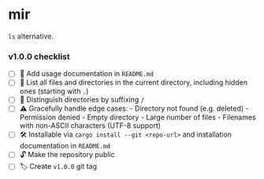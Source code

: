# mir
`ls` alternative.

### v1.0.0 checklist

- [ ] 📄 Add usage documentation in `README.md`
- [ ] 📂 List all files and directories in the current directory, including hidden ones (starting with `.`)
- [ ] 📂 Distinguish directories by suffixing `/`
- [ ] ⚠️ Gracefully handle edge cases:
      - Directory not found (e.g. deleted)
      - Permission denied
      - Empty directory
      - Large number of files
      - Filenames with non-ASCII characters (UTF-8 support)
- [ ] 🛠️ Installable via `cargo install --git <repo-url>` and installation documentation in `README.md`
- [ ] 🔓 Make the repository public
- [ ] 🏷️ Create `v1.0.0` git tag
